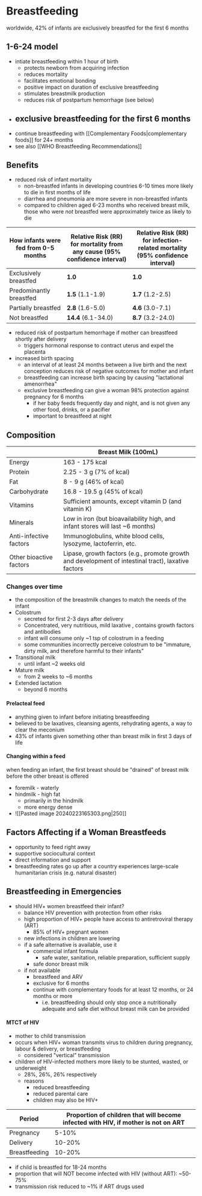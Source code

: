 # Breastfeeding
worldwide, 42% of infants are exclusively breastfed for the first 6 months 
## 1-6-24 model
- intiate breastfeeding within 1 hour of birth
	- protects newborn from acquiring infection
	- reduces mortality
	- facilitates emotional bonding
	- positive impact on duration of exclusive breastfeeding
	- stimulates breastmilk production
	- reduces risk of postpartum hemorrhage (see below)
- exclusive breastfeeding for the first 6 months
	- 
- continue breastfeeding with [[Complementary Foods|complementary foods]] for 24+ months
- see also [[WHO Breastfeeding Recommendations]]
## Benefits
- reduced risk of infant mortality
	- non-breastfed infants in developing countries 6-10 times more likely to die in first months of life
	- diarrhea and pneumonia are more severe in non-breastfed infants
	- compared to children aged 6-23 months who received breast milk, those who were _not_ breastfed were approximately twice as likely to die

| How infants were fed from 0-5 months | Relative Risk (RR) for mortality from any cause (95% confidence interval) | Relative Risk (RR) for infection-related mortality (95% confidence interval) |
| ---- | ---- | ---- |
| Exclusively breastfed | **1.0** | **1.0** |
| Predominantly breastfed | **1.5** (1.1-1.9) | **1.7** (1.2-2.5) |
| Partially breastfed | **2.8** (1.6-5.0) | **4.6** (3.0-7.1) |
| Not breastfed | **14.4** (6.1-34.0) | **8.7** (3.2-24.0) |
- reduced risk of postpartum hemorrhage if mother can breastfeed shortly after delivery
	- triggers hormonal response to contract uterus and expel the placenta
- increased birth spacing
	- an interval of at least 24 months between a live birth and the next conception reduces risk of negative outcomes for mother and infant
	- breastfeeding can increase birth spacing by causing "lactational amenorrhea"
	- exclusive breastfeeding can give a woman 98% protection against pregnancy for 6 months
		- if her baby feeds frequently day and night, and is not given any other food, drinks, or a pacifier
		- important to breastfeed at night
## Composition
|  | Breast Milk (100mL) |
| ---- | ---- |
| Energy | 163 - 175 kcal |
| Protein | 2.25 - 3 g (7% of kcal) |
| Fat | 8 - 9 g (46% of kcal) |
| Carbohydrate | 16.8 - 19.5 g (45% of kcal) |
| Vitamins | Sufficient amounts, except vitamin D (and vitamin K) |
| Minerals | Low in iron (but bioavailability high, and infant stores will last ~6 months) |
| Anti-infective factors | Immunoglobulins, white blood cells, lysozyme, lactoferrin, etc. |
| Other bioactive factors | Lipase, growth factors (e.g., promote growth and development of intestinal tract), laxative factors |
### Changes over time
- the composition of the breastmilk changes to match the needs of the infant
- Colostrum
	- secreted for first 2-3 days after delivery
	- Concentrated, very nutritious, mild laxative , contains growth factors and antibodies
	- infant will consume only ~1 tsp of colostrum in a feeding
	- some communities incorrectly perceive colostrum to be "immature, dirty milk, and therefore harmful to their infants"
- Transitional milk
	- until infant ~2 weeks old
- Mature milk
	- from 2 weeks to ~6 months
- Extended lactation
	- beyond 6 months
#### Prelacteal feed
- anything given to infant before initiating breastfeeding
- believed to be laxatives, cleansing agents, rehydrating agents, a way to clear the meconium
- 43% of infants given something other than breast milk in first 3 days of life
#### Changing within a feed
when feeding an infant, the first breast should be "drained" of breast milk before the other breast is offered
- foremilk - waterly
- hindmilk - high fat
	- primarily in the hindmilk
	- more energy dense
- ![[Pasted image 20240223165303.png|250]]

## Factors Affecting if a Woman Breastfeeds
- opportunity to feed right away
- supportive sociocultural context
- direct information and support
- breastfeeding rates go up after a country experiences large-scale humanitarian crisis (e.g. natural disaster)
## Breastfeeding in Emergencies
- should HIV+ women breastfeed their infant?
	- balance HIV prevention with protection from other risks
	- high proportion of HIV+ people have access to antiretroviral therapy (ART)
		- 85% of HIV+ pregnant women
	- new infections in children are lowering
	- if a safe alternative is available, use it
		- commercial infant formula
			- safe water, sanitation, reliable preparation, sufficient supply
		- safe donor breast milk
	- if not available
		- breastfeed and ARV
		- exclusive for 6 months
		- continue with complementary foods for at least 12 months, or 24 months or more
			- i.e. breastfeeding should only stop once a nutritionally adequate and safe diet without breast milk can be provided
#### MTCT of HIV
- mother to child transmission
- occurs when HIV+ woman transmits virus to children during pregnancy, labour & delivery, or breastfeeding
	- considered "vertical" transmission
- children of HIV-infected mothers more likely to be stunted, wasted, or underweight
	- 28%, 26%, 26% respectively
	- reasons
		- reduced breastfeeding
		- reduced parental care
		- children may also be HIV+

| Period | Proportion of children that will become infected with HIV, if mother is not on ART |
| ---- | ---- |
| Pregnancy | 5-10% |
| Delivery | 10-20% |
| Breastfeeding | 10-20% |
- if child is breastfed for 18-24 months
- proportion that will NOT become infected with HIV (without ART): ~50-75%
- transmission risk reduced to ~1% if ART drugs used